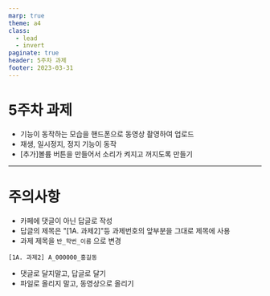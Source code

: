 ```yaml
---
marp: true
theme: a4
class:
  - lead
  - invert
paginate: true
header: 5주차 과제
footer: 2023-03-31
---
```


# 5주차 과제
- 기능이 동작하는 모습을 핸드폰으로 동영상 촬영하여 업로드
- 재생, 일시정지, 정지 기능이 동작
- [추가]볼륨 버튼을 만들어서 소리가 켜지고 꺼지도록 만들기

---

# 주의사항
- 카페에 댓글이 아닌 답글로 작성
- 답글의 제목은 "[1A. 과제2]"등 과제번호의 앞부분을 그대로 제목에 사용
- 과제 제목을 ```반_학번_이름``` 으로 변경
```
[1A. 과제2] A_000000_홍길동
```
- 댓글로 달지말고, 답글로 달기
- 파일로 올리지 말고, 동영상으로 올리기
